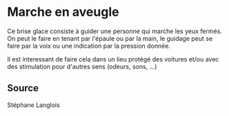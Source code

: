 <!--

---
title: Marche en aveugle
description: Ce brise glace consiste à guider une personne qui marche les yeux fermés.
image_url: 
licence: CC-BY-SA
---

-->

# Marche en aveugle

Ce brise glace consiste à guider une personne qui marche les yeux fermés. On peut le faire en tenant par l'épaule ou par la main, le guidage peut se faire par la voix ou une indication par la pression donnée.

Il est interessant de faire cela dans un lieu protégé des voitures et/ou avec des stimulation pour d'autres sens (odeurs, sons, ...)

## Source
Stéphane Langlois
